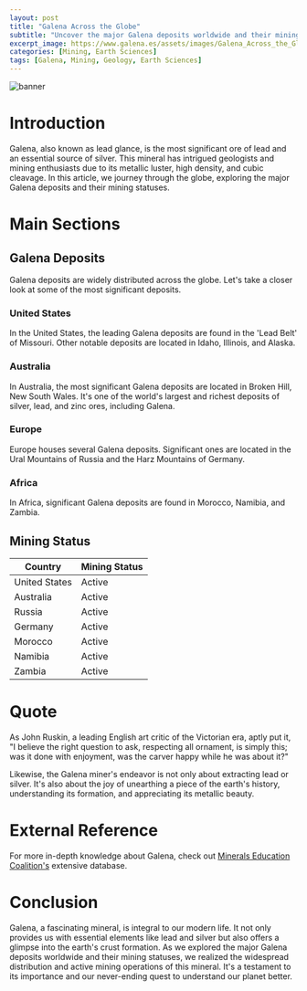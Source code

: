 ```yaml
---
layout: post
title: "Galena Across the Globe"
subtitle: "Uncover the major Galena deposits worldwide and their mining statuses"
excerpt_image: https://www.galena.es/assets/images/Galena_Across_the_Globe.png
categories: [Mining, Earth Sciences]
tags: [Galena, Mining, Geology, Earth Sciences]
---
```


![banner](https://www.galena.es/assets/images/Galena_Across_the_Globe.png "Image showcasing major Galena deposits around the world, highlighting the global mining operations and geographical distribution of this vital mineral in Earth sciences and mining.")

# Introduction

Galena, also known as lead glance, is the most significant ore of lead and an essential source of silver. This mineral has intrigued geologists and mining enthusiasts due to its metallic luster, high density, and cubic cleavage. In this article, we journey through the globe, exploring the major Galena deposits and their mining statuses.

# Main Sections

## Galena Deposits

Galena deposits are widely distributed across the globe. Let's take a closer look at some of the most significant deposits.

### United States

In the United States, the leading Galena deposits are found in the 'Lead Belt' of Missouri. Other notable deposits are located in Idaho, Illinois, and Alaska.

### Australia

In Australia, the most significant Galena deposits are located in Broken Hill, New South Wales. It's one of the world's largest and richest deposits of silver, lead, and zinc ores, including Galena.

### Europe

Europe houses several Galena deposits. Significant ones are located in the Ural Mountains of Russia and the Harz Mountains of Germany.

### Africa

In Africa, significant Galena deposits are found in Morocco, Namibia, and Zambia.

## Mining Status

| Country       | Mining Status |
| ------------- | ------------- |
| United States | Active        |
| Australia     | Active        |
| Russia        | Active        |
| Germany       | Active        |
| Morocco       | Active        |
| Namibia       | Active        |
| Zambia        | Active        |

# Quote

As John Ruskin, a leading English art critic of the Victorian era, aptly put it, "I believe the right question to ask, respecting all ornament, is simply this; was it done with enjoyment, was the carver happy while he was about it?"

Likewise, the Galena miner's endeavor is not only about extracting lead or silver. It's also about the joy of unearthing a piece of the earth's history, understanding its formation, and appreciating its metallic beauty.

# External Reference

For more in-depth knowledge about Galena, check out [Minerals Education Coalition's](https://mineralseducationcoalition.org/minerals-database/galena/) extensive database.

# Conclusion

Galena, a fascinating mineral, is integral to our modern life. It not only provides us with essential elements like lead and silver but also offers a glimpse into the earth's crust formation. As we explored the major Galena deposits worldwide and their mining statuses, we realized the widespread distribution and active mining operations of this mineral. It's a testament to its importance and our never-ending quest to understand our planet better.